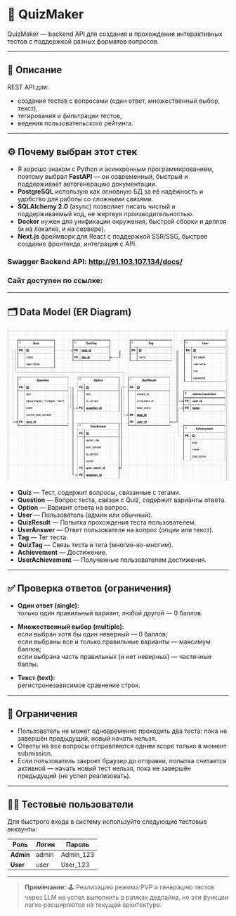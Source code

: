 # 🎯 QuizMaker

QuizMaker — backend API для создания и прохождения интерактивных тестов с поддержкой разных форматов вопросов.

---

## 📖 Описание

REST API для:
- создания тестов с вопросами (один ответ, множественный выбор, текст),
- тегирования и фильтрации тестов,
- ведения пользовательского рейтинга.

---

## ⚙️ Почему выбран этот стек

- Я хорошо знаком с Python и асинхронным программированием, поэтому выбрал **FastAPI** — он современный, быстрый и поддерживает автогенерацию документации.
- **PostgreSQL** использую как основную БД за её надёжность и удобство для работы со сложными связями.
- **SQLAlchemy 2.0** (async) позволяет писать чистый и поддерживаемый код, не жертвуя производительностью.
- **Docker** нужен для унификации окружения, быстрой сборки и деплоя (и на локалке, и на сервере).
- **Next.js** фреймворк для React с поддержкой SSR/SSG, быстрое создание фронтенда, интеграция с API.


### Swagger Backend API: http://91.103.107.134/docs/
### Сайт доступен по ссылке: 

---

## 🗂️ Data Model (ER Diagram)

![ER Diagram](ER.jpg)

- **Quiz** — Тест, содержит вопросы, связанные с тегами.
- **Question** — Вопрос теста, связан с Quiz, содержит варианты ответа.
- **Option** — Вариант ответа на вопрос.
- **User** — Пользователь (админ или обычный).
- **QuizResult** — Попытка прохождения теста пользователем.
- **UserAnswer** — Ответ пользователя на вопрос (опции или текст).
- **Tag** — Тег теста.
- **QuizTag** — Связь теста и тега (многие-ко-многим).
- **Achievement** — Достижение.
- **UserAchievement** — Полученные пользователем достижения.

---

## ✅ Проверка ответов (ограничения)

- **Один ответ (single):**  
  только один правильный вариант, любой другой — 0 баллов.

- **Множественный выбор (multiple):**  
  если выбран хотя бы один неверный — 0 баллов;  
  если выбраны все и только правильные варианты — максимум баллов;  
  если выбрана часть правильных (и нет неверных) — частичные баллы.

- **Текст (text):**  
  регистронезависимое сравнение строк.

---

## 🚦 Ограничения

- Пользователь не может одновременно проходить два теста: пока не завершён предыдущий, новый начать нельзя.
- Ответы на все вопросы отправляются одним scope только в момент submission.
- Если пользователь закроет браузер до отправки, попытка считается активной — начать новый тест нельзя, пока не завершён предыдущий (не успел реализовать).

---

## 🧑‍💻 Тестовые пользователи

Для быстрого входа в систему используйте следующие тестовые аккаунты:

| Роль     | Логин | Пароль    |
|----------|-------|-----------|
| **Admin**| admin | Admin_123 |
| **User** | user  | User_123  |

---

> **Примечание:** 🕹️ Реализацию режима PVP и генерацию тестов через LLM не успел выполнить в рамках дедлайна, но эти функции легко расширяются на текущей архитектуре.
